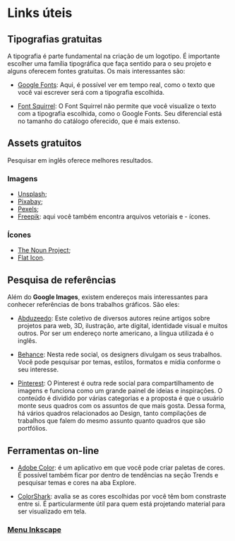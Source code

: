# Links úteis

## Tipografias gratuitas

A tipografia é parte fundamental na criação de um logotipo. É importante escolher uma família tipográfica que faça sentido para o seu projeto e alguns oferecem fontes gratuitas. Os mais interessantes são:

- [Google Fonts](https://fonts.google.com/): Aqui, é possível ver em tempo real, como o texto que você vai escrever será com a tipografia escolhida.

- [Font Squirrel](https://www.fontsquirrel.com/): O Font Squirrel não permite que você visualize o texto com a tipografia escolhida, como o Google Fonts. Seu diferencial está no tamanho do catálogo oferecido, que é mais extenso.

## Assets gratuitos

Pesquisar em inglês oferece melhores resultados.

### Imagens

- [Unsplash](https://unsplash.com/pt-br);
- [Pixabay](https://pixabay.com/);
- [Pexels](https://www.pexels.com/pt-br/);
- [Freepik](https://www.freepik.com/): aqui você também encontra arquivos vetoriais e - ícones.

### Ícones

- [The Noun Project](https://thenounproject.com/);
- [Flat Icon](https://www.flaticon.com/).

## Pesquisa de referências

Além do **Google Images**, existem endereços mais interessantes para conhecer referências de bons trabalhos gráficos. São eles:

- [Abduzeedo](https://abduzeedo.com/): Este coletivo de diversos autores reúne artigos sobre projetos para web, 3D, ilustração, arte digital, identidade visual e muitos outros. Por ser um endereço norte americano, a língua utilizada é o inglês.

- [Behance](https://www.behance.net/): Nesta rede social, os designers divulgam os seus trabalhos. Você pode pesquisar por temas, estilos, formatos e mídia conforme o seu interesse.

- [Pinterest](https://br.pinterest.com/): O Pinterest é outra rede social para compartilhamento de imagens e funciona como um grande painel de ideias e inspirações. O conteúdo é dividido por várias categorias e a proposta é que o usuário monte seus quadros com os assuntos de que mais gosta. Dessa forma, há vários quadros relacionados ao Design, tanto compilações de trabalhos que falem do mesmo assunto quanto quadros que são portfólios.

## Ferramentas on-line

- [Adobe Color](https://color.adobe.com/pt/): é um aplicativo em que você pode criar paletas de cores. É possível também ficar por dentro de tendências na seção Trends e pesquisar temas e cores na aba Explore.

- [ColorShark](https://colorshark.io/): avalia se as cores escolhidas por você têm bom constraste entre si. É particularmente útil para quem está projetando material para ser visualizado em tela.

### [Menu Inkscape](../menu.md)